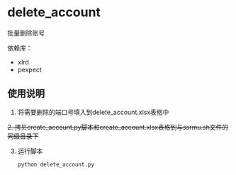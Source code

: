 # delete_account

批量删除账号

依赖库：

- xlrd
- pexpect

## 使用说明

1. 将需要删除的端口号填入到delete_account.xlsx表格中

~~2. 拷贝create_account.py脚本和create_account.xlsx表格到与ssrmu.sh文件的同级目录下~~

3. 运行脚本

   ```
   python delete_account.py
   ```

